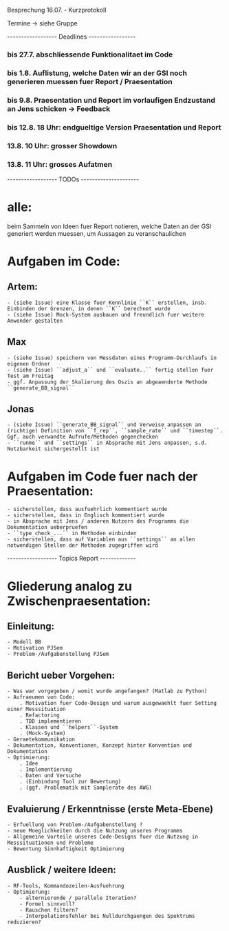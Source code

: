 Besprechung 16.07. - Kurzprotokoll

Termine -> siehe Gruppe

------------------ Deadlines -----------------
### bis 27.7. abschliessende Funktionalitaet im Code 

### bis 1.8. Auflistung, welche Daten wir an der GSI noch generieren muessen fuer Report / Praesentation

### bis 9.8. Praesentation und Report im vorlaufigen Endzustand an Jens schicken -> Feedback

### bis 12.8. 18 Uhr: endgueltige Version Praesentation und Report

### 13.8. 10 Uhr: grosser Showdown
### 13.8. 11 Uhr: grosses Aufatmen

------------------ TODOs ---------------------
# alle: 
beim Sammeln von Ideen fuer Report notieren, welche Daten an der GSI generiert werden muessen, um Aussagen zu veranschaulichen

# Aufgaben im Code:

## Artem:
	- (siehe Issue) eine Klasse fuer Kennlinie ``K`` erstellen, insb. Einbinden der Grenzen, in denen ``K`` berechnet wurde
	- (siehe Issue) Mock-System ausbauen und freundlich fuer weitere Anwender gestalten

## Max 
	- (siehe Issue) speichern von Messdaten eines Programm-Durchlaufs in eigenen Ordner 
	- (siehe Issue) ``adjust_a`` und ``evaluate..`` fertig stellen fuer Test am Freitag
	- ggf. Anpassung der Skalierung des Oszis an abgeaenderte Methode ``generate_BB_signal``

## Jonas
	- (siehe Issue) ``generate_BB_signal`` und Verweise anpassen an (richtige) Definition von ``f_rep``, ``sample_rate`` und ``timestep``. Ggf. auch verwandte Aufrufe/Methoden gegenchecken
	- ``runme`` und ``settings`` in Absprache mit Jens anpassen, s.d. Nutzbarkeit sichergestellt ist
	
# Aufgaben im Code fuer nach der Praesentation:
	- sicherstellen, dass ausfuehrlich kommentiert wurde 
	- sicherstellen, dass in Englisch kommentiert wurde
	- in Absprache mit Jens / anderen Nutzern des Programms die Dokumentation ueberpruefen
	- ``type_check_...`` in Methoden einbinden
	- sicherstellen, dass auf Variablen aus ``settings`` an allen notwendigen Stellen der Methoden zugegriffen wird
	
	
------------------ Topics Report -------------
# Gliederung analog zu Zwischenpraesentation:

## Einleitung:
	- Modell BB
	- Motivation PJSem
	- Problem-/Aufgabenstellung PJSem
	
## Bericht ueber Vorgehen:
	- Was war vorgegeben / womit wurde angefangen? (Matlab zu Python)
	- Aufraeumen von Code:
		. Motivation fuer Code-Design und warum ausgewaehlt fuer Setting einer Messsituation
		. Refactoring
		. TDD implementieren
		. Klassen und ``helpers``-System
		. (Mock-System)
	- Geraetekommunikation
	- Dokumentation, Konventionen, Konzept hinter Konvention und Dokumentation
	- Optimierung:
		. Idee
		. Implementierung
		. Daten und Versuche
		. (Einbindung Tool zur Bewertung)
		. (ggf. Problematik mit Samplerate des AWG)

## Evaluierung / Erkenntnisse (erste Meta-Ebene)
	- Erfuellung von Problem-/Aufgabenstellung ?
	- neue Moeglichkeiten durch die Nutzung unseres Programms
	- Allgemeine Vorteile unseres Code-Designs fuer die Nutzung in Messsituationen und Probleme
	- Bewertung Sinnhaftigkeit Optimierung
	
## Ausblick / weitere Ideen:
	- RF-Tools, Kommandozeilen-Ausfuehrung
	- Optimierung:
		- alternierende / parallele Iteration?
		- Formel sinnvoll?
		- Rauschen filtern?
		- Interpolationsfehler bei Nulldurchgaengen des Spektrums reduzieren?
	